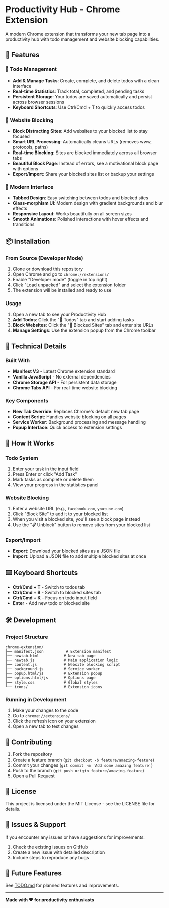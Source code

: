 # Productivity Hub - Chrome Extension

A modern Chrome extension that transforms your new tab page into a productivity hub with todo management and website blocking capabilities.

## 🚀 Features

### 📝 Todo Management

- **Add & Manage Tasks**: Create, complete, and delete todos with a clean interface
- **Real-time Statistics**: Track total, completed, and pending tasks
- **Persistent Storage**: Your todos are saved automatically and persist across browser sessions
- **Keyboard Shortcuts**: Use Ctrl/Cmd + T to quickly access todos

### 🚫 Website Blocking

- **Block Distracting Sites**: Add websites to your blocked list to stay focused
- **Smart URL Processing**: Automatically cleans URLs (removes www, protocols, paths)
- **Real-time Blocking**: Sites are blocked immediately across all browser tabs
- **Beautiful Block Page**: Instead of errors, see a motivational block page with options
- **Export/Import**: Share your blocked sites list or backup your settings

### 🎨 Modern Interface

- **Tabbed Design**: Easy switching between todos and blocked sites
- **Glass-morphism UI**: Modern design with gradient backgrounds and blur effects
- **Responsive Layout**: Works beautifully on all screen sizes
- **Smooth Animations**: Polished interactions with hover effects and transitions

## 📦 Installation

### From Source (Developer Mode)

1. Clone or download this repository
2. Open Chrome and go to `chrome://extensions/`
3. Enable "Developer mode" (toggle in top right)
4. Click "Load unpacked" and select the extension folder
5. The extension will be installed and ready to use

### Usage

1. Open a new tab to see your Productivity Hub
2. **Add Todos**: Click the "📝 Todos" tab and start adding tasks
3. **Block Websites**: Click the "🚫 Blocked Sites" tab and enter site URLs
4. **Manage Settings**: Use the extension popup from the Chrome toolbar

## 🔧 Technical Details

### Built With

- **Manifest V3** - Latest Chrome extension standard
- **Vanilla JavaScript** - No external dependencies
- **Chrome Storage API** - For persistent data storage
- **Chrome Tabs API** - For real-time website blocking

### Key Components

- **New Tab Override**: Replaces Chrome's default new tab page
- **Content Script**: Handles website blocking on all pages
- **Service Worker**: Background processing and message handling
- **Popup Interface**: Quick access to extension settings

## 🎯 How It Works

### Todo System

1. Enter your task in the input field
2. Press Enter or click "Add Task"
3. Mark tasks as complete or delete them
4. View your progress in the statistics panel

### Website Blocking

1. Enter a website URL (e.g., `facebook.com`, `youtube.com`)
2. Click "Block Site" to add it to your blocked list
3. When you visit a blocked site, you'll see a block page instead
4. Use the "🔓 Unblock" button to remove sites from your blocked list

### Export/Import

- **Export**: Download your blocked sites as a JSON file
- **Import**: Upload a JSON file to add multiple blocked sites at once

## ⌨️ Keyboard Shortcuts

- **Ctrl/Cmd + T** - Switch to todos tab
- **Ctrl/Cmd + B** - Switch to blocked sites tab
- **Ctrl/Cmd + K** - Focus on todo input field
- **Enter** - Add new todo or blocked site

## 🛠️ Development

### Project Structure

```
chrome-extension/
├── manifest.json          # Extension manifest
├── newtab.html           # New tab page
├── newtab.js             # Main application logic
├── content.js            # Website blocking script
├── background.js         # Service worker
├── popup.html/js         # Extension popup
├── options.html/js       # Options page
├── style.css             # Global styles
└── icons/                # Extension icons
```

### Running in Development

1. Make your changes to the code
2. Go to `chrome://extensions/`
3. Click the refresh icon on your extension
4. Open a new tab to test changes

## 🤝 Contributing

1. Fork the repository
2. Create a feature branch (`git checkout -b feature/amazing-feature`)
3. Commit your changes (`git commit -m 'Add some amazing feature'`)
4. Push to the branch (`git push origin feature/amazing-feature`)
5. Open a Pull Request

## 📝 License

This project is licensed under the MIT License - see the LICENSE file for details.

## 🐛 Issues & Support

If you encounter any issues or have suggestions for improvements:

1. Check the existing issues on GitHub
2. Create a new issue with detailed description
3. Include steps to reproduce any bugs

## 🔮 Future Features

See [TODO.md](TODO.md) for planned features and improvements.

---

**Made with ❤️ for productivity enthusiasts**
